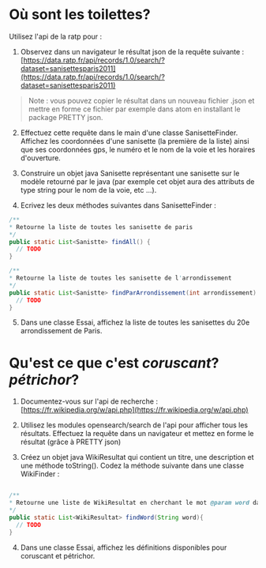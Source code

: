 # Où sont les toilettes?

Utilisez l'api de la ratp pour :

1. Observez dans un navigateur le résultat json de la requête suivante :  
[https://data.ratp.fr/api/records/1.0/search/?dataset=sanisettesparis2011](https://data.ratp.fr/api/records/1.0/search/?dataset=sanisettesparis2011)
> Note : vous pouvez copier le résultat dans un nouveau fichier .json et mettre en forme ce fichier par exemple dans atom en installant le package PRETTY json.

2. Effectuez cette requête dans le main d'une classe SanisetteFinder. Affichez les coordonnées d'une sanisette (la première de la liste) ainsi que ses coordonnées gps, le numéro et le nom de la voie et les horaires d'ouverture.  


3. Construire un objet java Sanisette représentant une sanisette sur le modèle retourné par le java (par exemple cet objet aura des attributs de type string pour le nom de la voie, etc ...).

4. Ecrivez les deux méthodes suivantes dans SanisetteFinder :

```java
/**
* Retourne la liste de toutes les sanisette de paris
*/
public static List<Sanistte> findAll() {
  // TODO
}

/**
* Retourne la liste de toutes les sanisette de l'arrondissement
*/
public static List<Sanistte> findParArrondissement(int arrondissement) {
  // TODO
}
```

5. Dans une classe Essai, affichez la liste de toutes les sanisettes du 20e arrondissement de Paris.  



# Qu'est ce que c'est *coruscant*? *pétrichor*?

1. Documentez-vous sur l'api de recherche :  
[https://fr.wikipedia.org/w/api.php](https://fr.wikipedia.org/w/api.php)

2. Utilisez les modules opensearch/search de l'api pour afficher tous les résultats. Effectuez la requête dans un navigateur et mettez en forme le résultat (grâce à PRETTY json)

3. Créez un objet java WikiResultat qui contient un titre, une description et une méthode toString(). Codez la méthode suivante dans une classe WikiFinder :

```java

/**
* Retourne une liste de WikiResultat en cherchant le mot @param word dans wikipedia.
*/
public static List<WikiResultat> findWord(String word){
  // TODO
}
```

4. Dans une classe Essai, affichez les définitions disponibles pour coruscant et pétrichor.  
